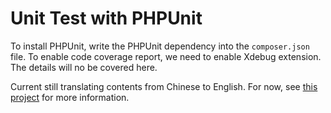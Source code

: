 # Unit Test with PHPUnit

To install PHPUnit, write the PHPUnit dependency into the `composer.json` file. To enable code coverage report, we need to enable Xdebug extension. The details will no be covered here.

Current still translating contents from Chinese to English. For now, see [this project](https://github.com/xiGUAwanOU/phpunit-exercise) for more information.
